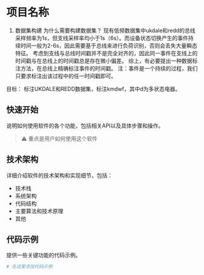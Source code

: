 # 项目名称

1. 数据集构建
为什么需要构建数据集？
现有低频数据集中ukdale和redd的总线采样频率为1s，但支线采样率均小于1s（6s）。而设备状态切换产生的事件持续时间一般为2-6s，因此需要基于总线来进行负荷识别，否则会丢失大量瞬态特征。
考虑到支线与总线时间戳并不是完全对齐的，因此同一事件在支线上的时间戳与在总线上的时间戳总是存在微小偏差。
综上，有必要提出一种数据标注方法，在总线上精确标注事件的时间戳。
注：事件是一个持续的过程，我们只要求标注出该过程中的任一时间戳即可。

目标：
标注UKDALE和REDD数据集，标注kmdwf，其中d为多状态电器。


## 快速开始

说明如何使用软件的各个功能，包括相关API以及具体步骤和操作。
> ⚠️ 重点是用户如何使用这个软件


## 技术架构

详细介绍软件的技术架构和实现细节，包括：
- 技术栈
- 系统架构
- 代码结构
- 主要算法和技术原理
- 其他


## 代码示例

提供一些关键功能的代码示例。

```python
# 在这里添加代码示例
